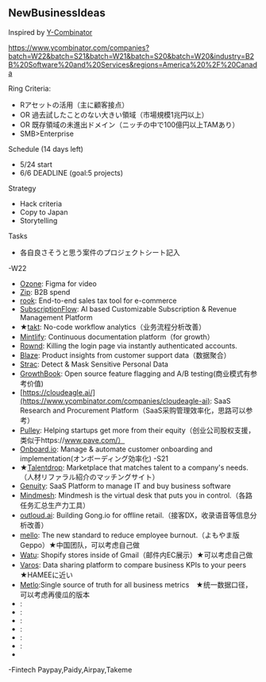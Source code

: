 ## NewBusinessIdeas

Inspired by [Y-Combinator](https://www.ycombinator.com/companies)

https://www.ycombinator.com/companies?batch=W22&batch=S21&batch=W21&batch=S20&batch=W20&industry=B2B%20Software%20and%20Services&regions=America%20%2F%20Canada

Ring Criteria:
  - Rアセットの活用（主に顧客接点）
  - OR 過去試したことのない大きい領域（市場規模1兆円以上）
  - OR 既存領域の未進出ドメイン（ニッチの中で100億円以上TAMあり）
  - SMB>Enterprise

Schedule (14 days left)
  - 5/24 start
  - 6/6 DEADLINE (goal:5 projects)

Strategy
  - Hack criteria
  - Copy to Japan
  - Storytelling

Tasks
  - 各自良さそうと思う案件のプロジェクトシート記入

-W22
  - [Ozone](https://www.ycombinator.com/companies/ozone): Figma for video
  - [Zip](https://www.ycombinator.com/companies/zip): B2B spend
  - [rook](https://www.ycombinator.com/companies/rook): End-to-end sales tax tool for e-commerce
  - [SubscriptionFlow](https://www.ycombinator.com/companies/subscriptionflow): AI based Customizable Subscription & Revenue Management Platform
  - ★[takt](https://www.ycombinator.com/companies/takt): No-code workflow analytics（业务流程分析改善）
  - [Mintlify](https://www.ycombinator.com/companies/mintlify): Continuous documentation platform（for growth）
  - [Rownd](https://www.ycombinator.com/companies/rownd): Killing the login page via instantly authenticated accounts.
  - [Blaze](https://www.ycombinator.com/companies/blaze): Product insights from customer support data（数据聚合）
  - [Strac](https://www.ycombinator.com/companies/strac): Detect & Mask Sensitive Personal Data
  - [GrowthBook](https://www.ycombinator.com/companies/growthbook): Open source feature flagging and A/B testing(商业模式有参考价值)
  - [https://cloudeagle.ai/](https://www.ycombinator.com/companies/cloudeagle-ai): SaaS Research and Procurement Platform（SaaS采购管理效率化，思路可以参考）
  - [Pulley](https://www.ycombinator.com/companies/pulley): Helping startups get more from their equity（创业公司股权支援，类似于https://www.pave.com/）
  - [Onboard.io](https://www.ycombinator.com/companies/onboard-io): Manage & automate customer onboarding and implementation(オンボーディング効率化)
-S21
  - ★[Talentdrop](https://www.ycombinator.com/companies/talentdrop): Marketplace that matches talent to a company's needs.（人材リファラル紹介のマッチングサイト）
  - [Genuity](https://www.ycombinator.com/companies/genuity): SaaS Platform to manage IT and buy business software
  - [Mindmesh](https://www.ycombinator.com/companies/mindmesh): Mindmesh is the virtual desk that puts you in control.（各路任务汇总生产力工具）
  - [outloud.ai](https://www.ycombinator.com/companies/outloud-ai): Building Gong.io for offline retail.（接客DX，收录语音等信息分析改善）
  - [mello](https://www.ycombinator.com/companies/mello): The new standard to reduce employee burnout.（よもやま版Geppo）★中国团队，可以考虑自己做
  - [Watu](https://www.ycombinator.com/companies/watu): Shopify stores inside of Gmail（邮件内EC展示）★可以考虑自己做
  - [Varos](https://www.ycombinator.com/companies/varos): Data sharing platform to compare business KPIs to your peers　★HAMEEに近い
  - [Metlo](https://www.ycombinator.com/companies/metlo):Single source of truth for all business metrics　★统一数据口径，可以考虑再傻瓜的版本
  - []():
  - []():
  - []():
  - []():
  - []():
  - []():
  - 

-Fintech
Paypay,Paidy,Airpay,Takeme







